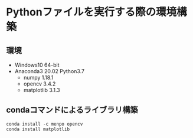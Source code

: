 # Pythonファイルを実行する際の環境構築

環境
-----
- Windows10 64-bit
- Anaconda3 20.02 Python3.7
  - numpy 1.18.1
  - opencv 3.4.2
  - matplotlib 3.1.3

condaコマンドによるライブラリ構築
-----

```
conda install -c menpo opencv
conda install matplotlib
```